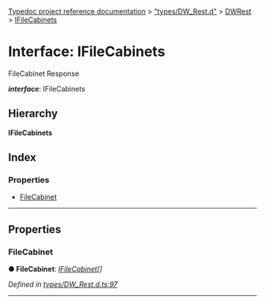 [Typedoc project reference documentation](../README.md) > ["types/DW_Rest.d"](../modules/_types_dw_rest_d_.md) > [DWRest](../modules/_types_dw_rest_d_.dwrest.md) > [IFileCabinets](../interfaces/_types_dw_rest_d_.dwrest.ifilecabinets.md)

# Interface: IFileCabinets

FileCabinet Response

*__interface__*: IFileCabinets

## Hierarchy

**IFileCabinets**

## Index

### Properties

* [FileCabinet](_types_dw_rest_d_.dwrest.ifilecabinets.md#filecabinet)

---

## Properties

<a id="filecabinet"></a>

###  FileCabinet

**● FileCabinet**: *[IFileCabinet](_types_dw_rest_d_.dwrest.ifilecabinet.md)[]*

*Defined in [types/DW_Rest.d.ts:97](https://github.com/DocuWare/REST-Sample-TS/blob/master/src/types/DW_Rest.d.ts#L97)*

___

